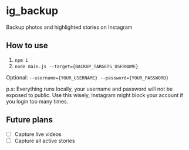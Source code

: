# ig_backup
Backup photos and highlighted stories on Instagram

## How to use
1. `npm i`
2. `node main.js --target={BACKUP_TARGETS_USERNAME}`

Optional: `--username={YOUR_USERNAME} --password={YOUR_PASSWORD}`

p.s: Everything runs locally, your username and password will not be exposed to public.
Use this wisely, Instagram might block your account if you login too many times.


## Future plans
- [ ] Capture live videos
- [ ] Capture all active stories
